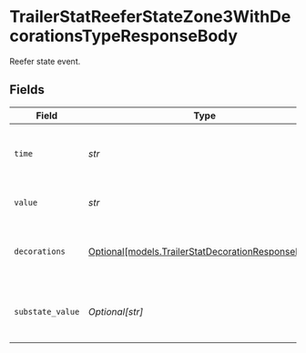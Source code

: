 # TrailerStatReeferStateZone3WithDecorationsTypeResponseBody

Reefer state event.


## Fields

| Field                                                                                                | Type                                                                                                 | Required                                                                                             | Description                                                                                          | Example                                                                                              |
| ---------------------------------------------------------------------------------------------------- | ---------------------------------------------------------------------------------------------------- | ---------------------------------------------------------------------------------------------------- | ---------------------------------------------------------------------------------------------------- | ---------------------------------------------------------------------------------------------------- |
| `time`                                                                                               | *str*                                                                                                | :heavy_check_mark:                                                                                   | UTC timestamp in RFC 3339 format.                                                                    | 2020-01-27T07:06:25Z                                                                                 |
| `value`                                                                                              | *str*                                                                                                | :heavy_check_mark:                                                                                   | The state zone 3 of the reefer.                                                                      | `Off`, `On`                                                                                          |
| `decorations`                                                                                        | [Optional[models.TrailerStatDecorationResponseBody]](../models/trailerstatdecorationresponsebody.md) | :heavy_minus_sign:                                                                                   | Decorated values for the primary trailer stat datapoints.                                            |                                                                                                      |
| `substate_value`                                                                                     | *Optional[str]*                                                                                      | :heavy_minus_sign:                                                                                   | The substate zone 3 of the reefer, if available.                                                     | `Pretrip`, `Defrost`                                                                                 |